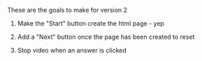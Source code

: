 These are the goals to make for version 2

1) Make the "Start" button create the html page - yep

2) Add a "Next" button once the page has been created to reset

3) Stop video when an answer is clicked